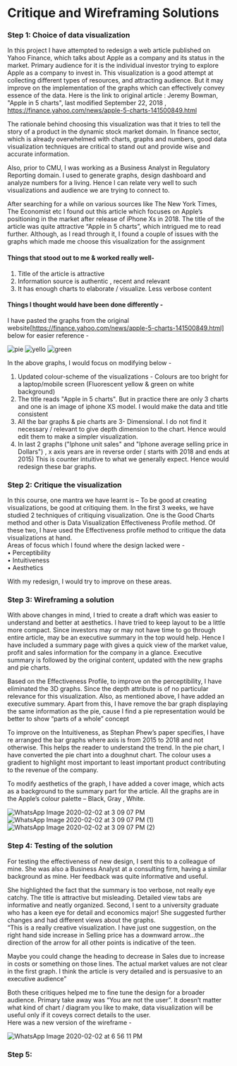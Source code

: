 # Critique and Wireframing Solutions

### Step 1: Choice of data visualization

In this project I have attempted to redesign a web article published on Yahoo Finance, which talks about Apple as a company and its status in the market. Primary audience for it is the individual investor trying to explore Apple as a company to invest in. This visualization is a good attempt at collecting different types of resources, and attracting audience. But it may improve on the implementation of the graphs which can effectively convey essence of the data.
Here is the link to original article : Jeremy Bowman, "Apple in 5 charts", last modified September 22, 2018 , https://finance.yahoo.com/news/apple-5-charts-141500849.html

The rationale behind choosing this visualization was that it tries to tell the story of a product in the dynamic stock market domain. In finance sector, which is already overwhelmed with charts, graphs and numbers, good data visualization techniques are critical to stand out and provide wise and accurate information. 
<p>Also, prior to CMU, I was working as a Business Analyst in Regulatory Reporting domain. I used to generate graphs, design dashboard and analyze numbers for a living. Hence I can relate very well to such visualizations and audience we are trying to connect to. 
<p> After searching for a while on various sources like The New York Times, The Economist etc I found out this article which focuses on Apple’s positioning in the market after release of iPhone Xs in 2018.  The title of the article was quite attractive “Apple in 5 charts”, which intrigued me to read further. Although, as I read through it, I found a couple of issues with the graphs which made me choose this visualization for the assignment

#### Things that stood out to me & worked really well- <br>
1) Title of the article is attractive<br>
2) Information source is authentic , recent and relevant<br>
3) It has enough charts to elaborate / visualize. Less verbose content<br>


#### Things I thought would have been done differently - <br>

I have pasted the graphs from the original website[https://finance.yahoo.com/news/apple-5-charts-141500849.html] below for easier reference -







![pie](https://user-images.githubusercontent.com/59716372/73616817-255f0400-45e6-11ea-9e58-84fc5251a6f3.png)
![yello](https://user-images.githubusercontent.com/59716372/73616818-255f0400-45e6-11ea-92ef-d5a2533b9fc5.png)
![green](https://user-images.githubusercontent.com/59716372/73616816-24c66d80-45e6-11ea-9e13-077546ec158b.png)

In the above graphs, I would focus on modifying below - <br>
1) Updated colour-scheme of the visualizations - Colours are too bright for a laptop/mobile screen (Fluorescent yellow & green on white background)<br>
2) The title reads "Apple in 5 charts". But in practice there are only 3 charts and one is an image of iphone XS model. I would make the data and title consistent <br>
3) All the bar graphs & pie charts are 3- Dimensional. I do not find it necessary / relevant to give depth dimension to the chart. Hence would edit them to make a simpler visualization.<br>
4) In last 2 graphs ("Iphone unit sales" and  "Iphone average selling price in Dollars") , x axis years are in reverse order ( starts with 2018 and ends at 2015) This is counter intuitive to what we generally expect. Hence would redesign these bar graphs.


### Step 2: Critique the visualization

<p>In this course, one mantra we have learnt is – To be good at creating visualizations, be good at critiquing them. In the first 3 weeks, we have studied 2 techniques of critiquing visualization. One is the Good Charts method and other is Data Visualization Effectiveness Profile method. 
Of these two, I have used the Effectiveness profile method to critique the data visualizations at hand.<br>
Areas of focus which I found where the design lacked were -<br>
•	Perceptibility <br>
•	Intuitiveness <br>
•	Aesthetics <br>

With my redesign, I would try to improve on these areas.<br>

### Step 3: Wireframing a solution

<p>With above changes in mind, I tried to create a draft which was easier to understand and better at aesthetics. I have tried to keep layout to be a little more compact. Since investors may or may not have time to go through entire article, may be an executive summary in the top would help. Hence I have included a summary page with gives a quick view of the market value, profit and sales information for the company in a glance. Executive summary is followed by the original content, updated with the new graphs and pie charts. 
<p> Based on the Effectiveness Profile, to improve on the perceptibility, I have eliminated the 3D graphs. Since the depth attribute is of no particular relevance for this visualization. Also, as mentioned above, I have added an executive summary. Apart from this, I have remove the bar graph displaying the same information as the pie, cause I find a pie representation would be better to show “parts of a whole” concept</p> <p> To improve on the Intuitiveness, as Stephan Phew’s paper specifies,  I have re arranged the bar graphs where axis is from 2015 to 2018 and not otherwise. This helps the reader to understand the trend. In the pie chart, I have converted the pie chart into a doughnut chart. The colour uses a gradient to highlight most important to least important product contributing to the revenue of the company.
<p>To modify aesthetics of the graph, I have added a cover image, which acts as a background to the summary part for the article. All the graphs are in the Apple’s colour palette – Black, Gray , White. 

  
  
![WhatsApp Image 2020-02-02 at 3 09 07 PM](https://user-images.githubusercontent.com/59716372/73617274-e1223280-45ea-11ea-994b-cfc0e045d2f7.jpeg)
![WhatsApp Image 2020-02-02 at 3 09 07 PM (1)](https://user-images.githubusercontent.com/59716372/73617275-e1223280-45ea-11ea-8daa-5eecc7ba8a4f.jpeg)
![WhatsApp Image 2020-02-02 at 3 09 07 PM (2)](https://user-images.githubusercontent.com/59716372/73617273-e1223280-45ea-11ea-99e5-332b1a9f3c50.jpeg)




### Step 4: Testing of the solution 
For testing the effectiveness of new design, I sent this to a colleague of mine. She was also a Business Analyst at a consulting firm, having a similar background as mine. Her feedback was quite informative and useful.
<p>She highlighted the fact that the summary is too verbose, not really eye catchy. The title is attractive but misleading. Detailed view tabs are informative and neatly organized. 
Second, I sent to a university graduate who has a keen eye for detail and economics major! She suggested further changes and had different views about the graphs. <br> 
“This is a really creative visualization. I have just one suggestion, on the right hand side increase in Selling price has a downward arrow...the direction of the arrow for all other points is indicative of the teen. 

Maybe you could change the heading to decrease in Sales due to increase in costs or something on those lines. The actual market values are not clear in the first graph. I think the article is very detailed and is persuasive to an executive audience”
<p> Both these critiques helped me to fine tune the design for a broader audience. Primary take away was “You are not the user”. It doesn’t matter what kind of chart / diagram you like to make, data visualization will be useful only if it coveys correct details to the user. <br>
Here was a new version of the wireframe -

![WhatsApp Image 2020-02-02 at 6 56 11 PM](https://user-images.githubusercontent.com/59716372/73617548-ef258280-45ed-11ea-9f2b-2d59348a49bc.jpeg)

### Step 5: 

